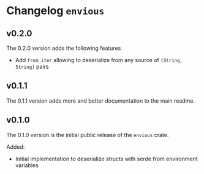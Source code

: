 # Changelog `envious`

## v0.2.0

The 0.2.0 version adds the following features

- Add `from_iter` allowing to deserialize from any source of `(String, String)` pairs

## v0.1.1

The 0.1.1 version adds more and better documentation to the main readme.

## v0.1.0

The 0.1.0 version is the initial public release of the `envious` crate.

Added:

- Initial implementation to deserialize structs with serde from environment variables
